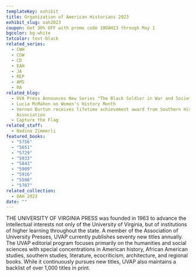 ```yaml
---
templateKey: exhibit
title: Organization of American Historians 2023
exhibit_slug: oah2023
coupon: Get 30% OFF with promo code 10OAH23 through May 1
bgcolor: bg-white
txtcolor: text-black
related_series:
  - CWH
  - CGW
  - CD
  - EAH
  - JA
  - REP
  - AMS
  - RA
related_blog:
  - UVA Press Announces New Series "The Black Soldier in War and Society"
  - Lucia McMahon on Women's History Month
  - Vernon Burton receives lifetime achievement award from Southern Historical
    Association
  - Capture the Flag
related_staff:
  - Nadine Zimmerli
featured_books:
  - "5756"
  - "5651"
  - "5729"
  - "5933"
  - "5843"
  - "5909"
  - "5916"
  - "5508"
  - "5707"
related_collection:
  - OAH 2023
date: ""
---
```

THE UNIVERSITY OF VIRGINIA PRESS was founded in 1963 to advance the intellectual interests not only of the University of Virginia, but of institutions of higher learning throughout the state. A member of the Association of University Presses, UVAP currently publishes seventy new titles annually. The UVAP editorial program focuses primarily on the humanities and social sciences with special concentrations in American history, African American studies, southern studies, literature, ecocriticism, architecture, and regional books. While it continuously pursues new titles, UVAP also maintains a backlist of over 1,000 titles in print.